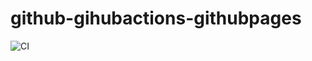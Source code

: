 # github-gihubactions-githubpages

![CI](https://github.com/slam24/github-gihubactions-githubpages/workflows/CI/badge.svg?branch=master)

